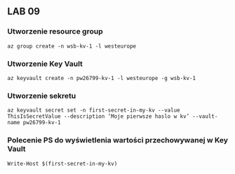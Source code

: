 ## LAB 09

### Utworzenie resource group

`az group create -n wsb-kv-1 -l westeurope`

### Utworzenie Key Vault

`az keyvault create -n pw26799-kv-1 -l westeurope -g wsb-kv-1`

### Utworzenie sekretu

`az keyvault secret set -n first-secret-in-my-kv --value ThisIsSecretValue --description ‘Moje pierwsze haslo w kv’ --vault-name pw26799-kv-1`

### Polecenie PS do wyświetlenia wartości przechowywanej w Key Vault
`Write-Host $(first-secret-in-my-kv)`